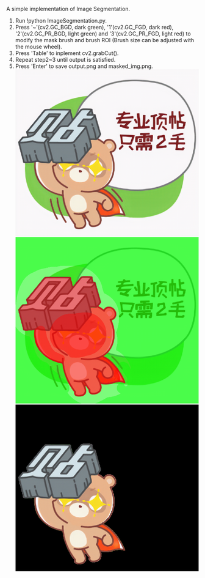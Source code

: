 A simple implementation of Image Segmentation.

1. Run !python ImageSegmentation.py.
2. Press '~'(cv2.GC_BGD, dark green), '1'(cv2.GC_FGD, dark red), '2'(cv2.GC_PR_BGD, light green) and '3'(cv2.GC_PR_FGD, light red) to modify the mask brush and brush ROI (Brush size can be adjusted with the mouse wheel).
3. Press 'Table' to inplement cv2.grabCut().
4. Repeat step2~3 until output is satisfied.
5. Press 'Enter' to save output.png and masked_img.png. 
![Image text](https://github.com/HaohuaLv/ImageSegmentation/blob/master/input.png)
![Image text](https://github.com/HaohuaLv/ImageSegmentation/blob/master/masked_img.png)
![Image text](https://github.com/HaohuaLv/ImageSegmentation/blob/master/output.png)

